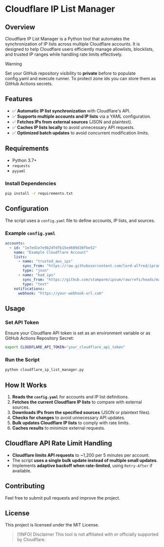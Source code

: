 # Cloudflare IP List Manager

## Overview
Cloudflare IP List Manager is a Python tool that automates the synchronization of IP lists across multiple Cloudflare accounts. It is designed to help Cloudflare users efficiently manage allowlists, blocklists, and trusted IP ranges while handling rate limits effectively.

> [!WARNING]
> Set your GitHub repository visibility to **private** before to populate config.yaml and execute runner. To protect zone ids you can store them as GitHub Actions secrets.

## Features
- ✅ **Automatic IP list synchronization** with Cloudflare's API.
- ✅ **Supports multiple accounts and IP lists** via a YAML configuration.
- ✅ **Fetches IPs from external sources** (JSON and plaintext).
- ✅ **Caches IP lists locally** to avoid unnecessary API requests.
- ✅ **Optimized batch updates** to avoid concurrent modification limits.

## Requirements
- Python 3.7+
- `requests`
- `pyyaml`

### Install Dependencies
```sh
pip install -r requirements.txt
```

## Configuration
The script uses a `config.yaml` file to define accounts, IP lists, and sources.

### Example `config.yaml`
```yaml
accounts:
  - id: "1e7ed1e7e9b2dfdfb15ed609d30fbe52"
    name: "Example Cloudflare Account"
    lists:
      - name: "trusted_aws_ips"
        sync_from: "https://raw.githubusercontent.com/lord-alfred/ipranges/main/aws.json"
        type: "json"
      - name: "bad_ips"
        sync_from: "https://github.com/stamparm/ipsum/raw/refs/heads/master/levels/3.txt"
        type: "text"
    notifications:
      webhook: "https://your-webhook-url.com"
```

## Usage
### Set API Token
Ensure your Cloudflare API token is set as an environment variable or as GitHub Actions Repository Secret:
```sh
export CLOUDFLARE_API_TOKEN="your_cloudflare_api_token"
```

### Run the Script
```sh
python cloudflare_ip_list_manager.py
```

## How It Works
1. **Reads the `config.yaml`** for accounts and IP list definitions.
2. **Fetches the current Cloudflare IP lists** to compare with external sources.
3. **Downloads IPs from the specified sources** (JSON or plaintext files).
4. **Checks for changes** to avoid unnecessary API updates.
5. **Bulk updates Cloudflare IP lists** to comply with rate limits.
6. **Caches results** to minimize external requests.

## Cloudflare API Rate Limit Handling
- **Cloudflare limits API requests** to ~1,200 per 5 minutes per account.
- The script **uses a single bulk update instead of multiple small updates**.
- Implements **adaptive backoff when rate-limited**, using `Retry-After` if available.

## Contributing
Feel free to submit pull requests and improve the project.

## License
This project is licensed under the MIT License.

> [!INFO] Disclaimer
> This tool is not affiliated with or officially supported by Cloudflare.


